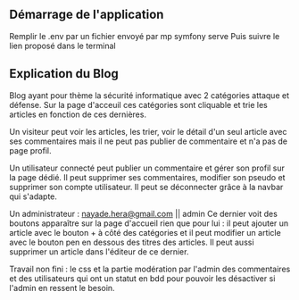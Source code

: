 ## Démarrage de l'application

Remplir le .env par un fichier envoyé par mp
symfony serve
Puis suivre le lien proposé dans le terminal


## Explication du Blog

Blog ayant pour thème la sécurité informatique avec 2 catégories attaque et défense.
Sur la page d'acceuil ces catégories sont cliquable et trie les articles en fonction de ces dernières.

Un visiteur peut voir les articles, les trier, voir le détail d'un seul article avec ses commentaires mais il ne peut pas publier de commentaire et n'a pas de page profil.

Un utilisateur connecté peut publier un commentaire et gérer son profil sur la page dédié. Il peut supprimer ses commentaires, modifier son pseudo et supprimer son compte utilisateur. Il peut se déconnecter grâce à la navbar qui s'adapte.

Un administrateur : nayade.hera@gmail.com || admin
Ce dernier voit des boutons apparaître sur la page d'accueil rien que pour lui : il peut ajouter un article avec le bouton + à côté des catégories et il peut modifier un article avec le bouton pen en dessous des titres des articles. Il peut aussi supprimer un article dans l'éditeur de ce dernier.

Travail non fini : le css et la partie modération par l'admin des commentaires et des utilisateurs qui ont un statut en bdd pour pouvoir les désactiver si l'admin en ressent le besoin.